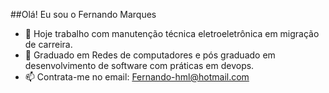 ##Olá! Eu sou o Fernando Marques


- 🔭 Hoje trabalho com manutenção técnica eletroeletrônica em migração de carreira.
- 🌱 Graduado em Redes de computadores e pós graduado em desenvolvimento de software com práticas em devops.
- 📫 Contrata-me no email: Fernando-hml@hotmail.com




